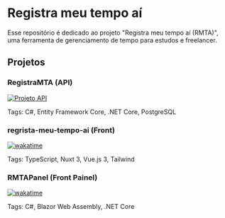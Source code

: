 # Registra meu tempo aí
Esse repositório é dedicado ao projeto "Registra meu tempo aí (RMTA)", uma ferramenta de gerenciamento de tempo para estudos e freelancer.

## Projetos
### RegistraMTA (API)
[![Projeto API](https://wakatime.com/badge/user/f7d2af3a-edb4-4cf9-b88c-56c89386c124/project/018e57ba-ca2d-4e01-a4b6-8ca74743fdff.svg?style=for-the-badge)](https://wakatime.com/badge/user/f7d2af3a-edb4-4cf9-b88c-56c89386c124/project/018e57ba-ca2d-4e01-a4b6-8ca74743fdff)

Tags: C#, Entity Framework Core, .NET Core, PostgreSQL

### regrista-meu-tempo-ai (Front)
[![wakatime](https://wakatime.com/badge/user/f7d2af3a-edb4-4cf9-b88c-56c89386c124/project/018ea62e-6e30-4a1e-a011-67eb7c00cacd.svg?style=for-the-badge)](https://wakatime.com/badge/user/f7d2af3a-edb4-4cf9-b88c-56c89386c124/project/018ea62e-6e30-4a1e-a011-67eb7c00cacd)

Tags: TypeScript, Nuxt 3, Vue.js 3, Tailwind

### RMTAPanel (Front Painel)
[![wakatime](https://wakatime.com/badge/user/f7d2af3a-edb4-4cf9-b88c-56c89386c124/project/36c2ba33-cc18-4030-a3ab-c9c623f119f7.svg?style=for-the-badge)](https://wakatime.com/badge/user/f7d2af3a-edb4-4cf9-b88c-56c89386c124/project/36c2ba33-cc18-4030-a3ab-c9c623f119f7)

Tags: C#, Blazor Web Assembly, .NET Core
